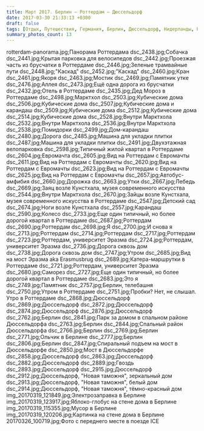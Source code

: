 ```yaml
---
title: Март 2017. Берлин — Роттердам — Дюссельдорф
date: 2017-03-30 21:33:13 +0300
draft: false
tags: [Отдых, Путешествия, Германия, Берлин, Дюссельдорф, Нидерланды, Роттердам]
summary_photos_count: 13
---
```

rotterdam-panorama.jpg;Панорама Роттердама
dsc_2438.jpg;Собачка
dsc_2441.jpg;Крытая парковка для велосипедов
dsc_2442.jpg;Проезжая часть из брусчатки в Роттердаме
dsc_2446.jpg;Зеленые трамвайные пути
dsc_2448.jpg;"Каскад"
dsc_2452.jpg;"Каскад"
dsc_2460.jpg;Кран
dsc_2461.jpg;Якоря
dsc_2463.jpg;Мостик
dsc_2469.jpg;Памятник утке
dsc_2476.jpg;Аллея
dsc_2473.jpg;Ещё одна дорога из брусчатки
dsc_2432.jpg;Отель в Роттердаме
dsc_2435.jpg;Дед Мороз в Роттердаме
dsc_2498.jpg;Марктхол
dsc_2503.jpg;Кубические дома
dsc_2506.jpg;Кубические дома
dsc_2507.jpg;Кубические дома и карандаш
dsc_2509.jpg;Кубические дома
dsc_2512.jpg;Кубические дома
dsc_2514.jpg;Кубические дома
dsc_2528.jpg;Внутри Марктхола
dsc_2532.jpg;Внутри Марктхола
dsc_2536.jpg;Внутри Марктхола
dsc_2538.jpg;Помидорки
dsc_2499.jpg;Дом-карандаш
dsc_2480.jpg;Дорога
dsc_2485.jpg;Машина для укладки плитки
dsc_2487.jpg;Машина для укладки плитки
dsc_2491.jpg;Двухэтажная велопарковка
dsc_2598.jpg;Типичный жилой квартал в Роттердаме
dsc_2604.jpg;Евромачта
dsc_2605.jpg;Вид на Роттердам с Евромачты
dsc_2611.jpg;Вид на Роттердам с Евромачты
dsc_2620.jpg;Вид на Роттердам с Евромачты
dsc_2623.jpg;Вид на Роттердам с Евромачты
dsc_2625.jpg;Вид на Роттердам с Евромачты
dsc_2657.jpg;Автобус-амфибия
dsc_2660.jpg;Дорожка
dsc_2663.jpg;Утки
dsc_2667.jpg;Лебедь
dsc_2669.jpg;Заяц возле Кунстхала, музея современного искусства
dsc_2544.jpg;Внутри Марктхола
dsc_2670.jpg;Зайцы возле Кунстхала, музея современного искусства в Роттердаме
dsc_2547.jpg;Детский сад
dsc_2674.jpg;Ноги возле Кунстхала
dsc_2557.jpg;Карандаш
dsc_2590.jpg;Колесо
dsc_2733.jpg;Еще один типичный, но более дорогой квартал в Роттердаме
dsc_2687.jpg;Роттердам
dsc_2690.jpg;Роттердам
dsc_2698.jpg;Я
dsc_2700.jpg;И снова я
dsc_2713.jpg;Роттердам
dsc_2714.jpg;Роттердам
dsc_2717.jpg;Роттердам
dsc_2723.jpg;Роттердам, университет Эразма
dsc_2724.jpg;Роттердам, университет Эразма
dsc_2736.jpg;Дорога сквозь дом
dsc_2738.jpg;Дорога сквозь дом
dsc_2747.jpg;Утром
dsc_2685.jpg;Вид на мост Эразма aka Erasmusbrug
dsc_2689.jpg;Катера-маршрутки в Роттердаме
dsc_2721.jpg;Роттердам, университет Эразма
dsc_2680.jpg;Саморез
dsc_2727.jpg;Еще один типичный, но более дорогой квартал в Роттердаме
dsc_2683.jpg;Это я
dsc_2749.jpg;Памятник
dsc_2757.jpg;Берлин, телебашня
dsc_2750.jpg;Утром в Роттердаме
dsc_2751.jpg;Пробки? Нет, не слышал. Утро в Роттердаме
dsc_2868.jpg;Дюссельдорф
dsc_2869.jpg;Дюссельдорф
dsc_2872.jpg;Дюссельдорф
dsc_2874.jpg;Дюссельдорф
dsc_2876.jpg;Дюссельдорф
dsc_2762.jpg;Берлин
dsc_2841.jpg;Парк за домом в спальном районе Дюссельдорфа
dsc_2763.jpg;Берлин
dsc_2844.jpg;Спальный район Дюссельдорфа
dsc_2766.jpg;Берлин
dsc_2769.jpg;Берлин
dsc_2771.jpg;Ольчик в Берлине
dsc_2777.jpg;Берлин
dsc_2806.jpg;Берлин
dsc_2847.jpg;Спиральный подъем на мост в Дюссельдорфе
dsc_2850.jpg;Мост в Дюссельдорфе
dsc_2858.jpg;Дюссельдорф
dsc_2863.jpg;Дюссельдорф
dsc_2882.jpg;Дюссельдорф
dsc_2889.jpg;Гвоздь
dsc_2893.jpg;Дюссельдорф
dsc_2915.jpg;Дюссельдорф
dsc_2912.jpg;Дюссельдорф, "Новая таможня", зеркальный дом
dsc_2913.jpg;Дюссельдорф, "Новая таможня", белый дом
dsc_2914.jpg;Дюссельдорф, "Новая таможня", тёмно-красный дом
img_20170319_121849.jpg;Электрозаправка в Берлине
img_20170319_123917.jpg;Яблоко-глобус на стене дома в Берлине
img_20170319_115355.jpg;Мусор в Берлине
img_20170319_120206.jpg;Картинка на стене дома в Берлине
20170326_100719.jpg;Фото с переднего месте в поезде ICE